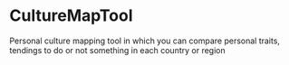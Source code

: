 # CultureMapTool
Personal culture mapping tool in which you can compare personal traits, tendings to do or not something in each country or region
